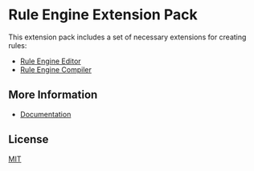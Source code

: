 # Rule Engine Extension Pack

This extension pack includes a set of necessary extensions for creating rules:

- [Rule Engine Editor](https://marketplace.visualstudio.com/items?itemName=ruleengine.vscode-ruleengine-editor)
- [Rule Engine Compiler](https://marketplace.visualstudio.com/items?itemName=ruleengine.vscode-ruleengine-compiler)

## More Information

- [Documentation](https://ruleengine.org)

## License

[MIT](LICENSE)
